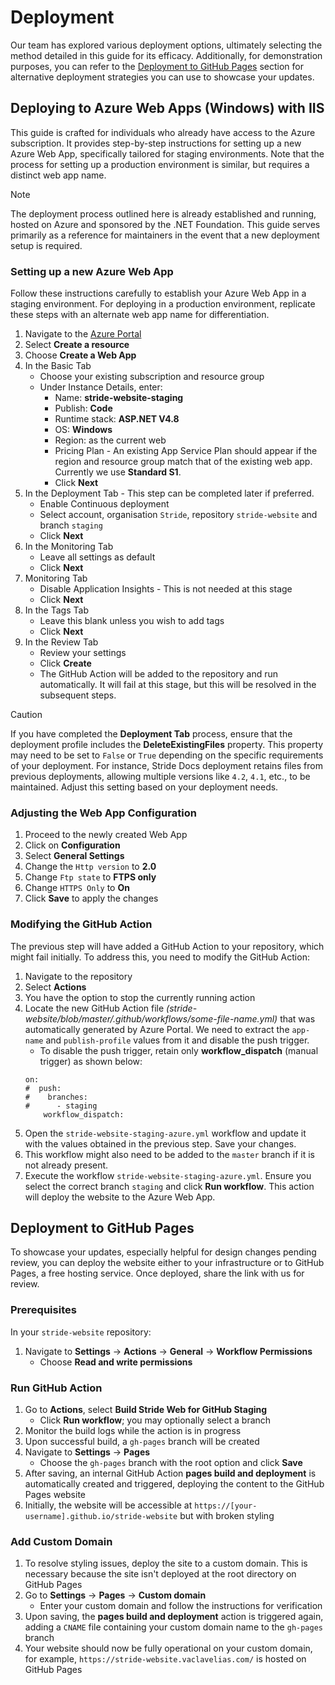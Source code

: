# Deployment

Our team has explored various deployment options, ultimately selecting the method detailed in this guide for its efficacy. Additionally, for demonstration purposes, you can refer to the [Deployment to GitHub Pages](deployment-azure.md#deployment-to-github-pages) section for alternative deployment strategies you can use to showcase your updates.

## Deploying to Azure Web Apps (Windows) with IIS

This guide is crafted for individuals who already have access to the Azure subscription. It provides step-by-step instructions for setting up a new Azure Web App, specifically tailored for staging environments. Note that the process for setting up a production environment is similar, but requires a distinct web app name.

> [!NOTE]
> The deployment process outlined here is already established and running, hosted on Azure and sponsored by the .NET Foundation. This guide serves primarily as a reference for maintainers in the event that a new deployment setup is required.

### Setting up a new Azure Web App

Follow these instructions carefully to establish your Azure Web App in a staging environment. For deploying in a production environment, replicate these steps with an alternate web app name for differentiation.

1. Navigate to the [Azure Portal](https://portal.azure.com/)
1. Select **Create a resource**
1. Choose **Create a Web App**
1. In the Basic Tab
   - Choose your existing subscription and resource group
   - Under Instance Details, enter:
      - Name: **stride-website-staging**
      - Publish: **Code**
      - Runtime stack: **ASP.NET V4.8**
      - OS: **Windows**
      - Region: as the current web
      - Pricing Plan - An existing App Service Plan should appear if the region and resource group match that of the existing web app. Currently we use **Standard S1**.
      - Click **Next**
1. In the Deployment Tab - This step can be completed later if preferred.
   - Enable Continuous deployment
   - Select account, organisation `Stride`, repository `stride-website` and branch `staging`
   - Click **Next**
1. In the Monitoring Tab
   - Leave all settings as default
   - Click **Next**
1. Monitoring Tab
   - Disable Application Insights - This is not needed at this stage
   - Click **Next**
1. In the Tags Tab
   - Leave this blank unless you wish to add tags
   - Click **Next**
1. In the Review Tab
   - Review your settings
   - Click **Create**
   - The GitHub Action will be added to the repository and run automatically. It will fail at this stage, but this will be resolved in the subsequent steps.

> [!CAUTION]
> If you have completed the **Deployment Tab** process, ensure that the deployment profile includes the **DeleteExistingFiles** property. This property may need to be set to `False` or `True` depending on the specific requirements of your deployment. For instance, Stride Docs deployment retains files from previous deployments, allowing multiple versions like `4.2`, `4.1`, etc., to be maintained. Adjust this setting based on your deployment needs.

### Adjusting the Web App Configuration

1. Proceed to the newly created Web App
1. Click on **Configuration**
1. Select **General Settings**
1. Change the `Http version` to **2.0**
1. Change `Ftp state` to **FTPS only**
1. Change `HTTPS Only` to **On**
1. Click **Save** to apply the changes

### Modifying the GitHub Action

The previous step will have added a GitHub Action to your repository, which might fail initially. To address this, you need to modify the GitHub Action:

1. Navigate to the repository
1. Select **Actions**
1. You have the option to stop the currently running action
1. Locate the new GitHub Action file *(stride-website/blob/master/.github/workflows/some-file-name.yml)* that was automatically generated by Azure Portal. We need to extract the `app-name` and `publish-profile` values from it and disable the push trigger.
   - To disable the push trigger, retain only **workflow_dispatch** (manual trigger) as shown below:
    ```
    on:
    #  push:
    #    branches:
    #      - staging
        workflow_dispatch:
    ```
1. Open the `stride-website-staging-azure.yml` workflow and update it with the values obtained in the previous step. Save your changes.
1. This workflow might also need to be added to the `master` branch if it is not already present.
1. Execute the workflow `stride-website-staging-azure.yml`. Ensure you select the correct branch `staging` and click **Run workflow**. This action will deploy the website to the Azure Web App.

## Deployment to GitHub Pages

To showcase your updates, especially helpful for design changes pending review, you can deploy the website either to your infrastructure or to GitHub Pages, a free hosting service. Once deployed, share the link with us for review.

### Prerequisites

In your `stride-website` repository:

1. Navigate to **Settings** → **Actions** → **General** → **Workflow Permissions**
   - Choose **Read and write permissions**

### Run GitHub Action

1. Go to **Actions**, select **Build Stride Web for GitHub Staging**
   - Click **Run workflow**; you may optionally select a branch
2. Monitor the build logs while the action is in progress
3. Upon successful build, a `gh-pages` branch will be created
4. Navigate to **Settings** → **Pages**
   - Choose the `gh-pages` branch with the root option and click **Save**
5. After saving, an internal GitHub Action **pages build and deployment** is automatically created and triggered, deploying the content to the GitHub Pages website
6. Initially, the website will be accessible at `https://[your-username].github.io/stride-website` but with broken styling

### Add Custom Domain

1. To resolve styling issues, deploy the site to a custom domain. This is necessary because the site isn't deployed at the root directory on GitHub Pages
2. Go to **Settings** → **Pages** → **Custom domain**
   - Enter your custom domain and follow the instructions for verification
3. Upon saving, the **pages build and deployment** action is triggered again, adding a `CNAME` file containing your custom domain name to the `gh-pages` branch
4. Your website should now be fully operational on your custom domain, for example, `https://stride-website.vaclavelias.com/` is hosted on GitHub Pages